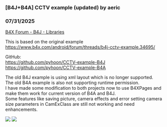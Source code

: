 ### [B4J+B4A] CCTV example (updated) by aeric
### 07/31/2025
[B4X Forum - B4J - Libraries](https://www.b4x.com/android/forum/threads/168029/)

This is based on the original example  
<https://www.b4x.com/android/forum/threads/b4j-cctv-example.34695/>  
  
GitHub:  
<https://github.com/pyhoon/CCTV-example-B4J>  
<https://github.com/pyhoon/CCTV-example-B4A>  
  
The old B4J example is using xml layout which is no longer supported.  
The old B4A example is also not supporting runtime permission.  
I have made some modification to both projects now to use B4XPages and make them work for current version of B4A and B4J.  
Some features like saving picture, camera effects and error setting camera size parameters in CamExClass are still not working and need enhancements.  
  
![](https://www.b4x.com/android/forum/attachments/165713) ![](https://www.b4x.com/android/forum/attachments/165716)